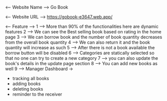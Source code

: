 <-- Website Name -->
Go Book

<-- Website URL -->
https://gobook-e3647.web.app/

<-- Feature -->
1 --> More than 90% of the functionalities here are dynamic features
2 --> We can see the Best selling book based on rating in the home page
3 --> We can borrow book and the number of book quantity decreases from the overall book quantity
4 --> We can also return it and the book quantity will increase as such
5 --> After there is not a book available the borrow button will be disabled
6 --> Categories are statically selected so that no one can try to create a new category
7 --> you can also update the book's details in the update page section 
8 --> You can add new books as well 
9 --> Manager Dashboard ->
  - tracking all books
  - adding books
  - deleting books
  - reminder to the receiver
